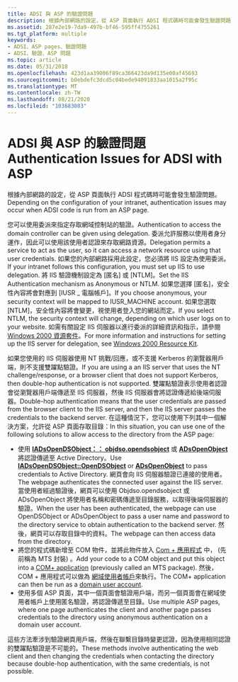 ```yaml
---
title: ADSI 與 ASP 的驗證問題
description: 根據內部網路的設定，從 ASP 頁面執行 ADSI 程式碼時可能會發生驗證問題。
ms.assetid: 287e2e19-7da9-497b-bf46-595ff4755261
ms.tgt_platform: multiple
keywords:
- ADSI、ASP pages、驗證問題
- ADSI、驗證、ASP 問題
ms.topic: article
ms.date: 05/31/2018
ms.openlocfilehash: 423d1aa39006f89ca366423da9d135e00af45693
ms.sourcegitcommit: b0ebdefc3dcd5c04bede94091833aa1015a2f95c
ms.translationtype: MT
ms.contentlocale: zh-TW
ms.lasthandoff: 08/21/2020
ms.locfileid: "103683083"
---
```

# <a name="authentication-issues-for-adsi-with-asp"></a><span data-ttu-id="9f0d6-105">ADSI 與 ASP 的驗證問題</span><span class="sxs-lookup"><span data-stu-id="9f0d6-105">Authentication Issues for ADSI with ASP</span></span>

<span data-ttu-id="9f0d6-106">根據內部網路的設定，從 ASP 頁面執行 ADSI 程式碼時可能會發生驗證問題。</span><span class="sxs-lookup"><span data-stu-id="9f0d6-106">Depending on the configuration of your intranet, authentication issues may occur when ADSI code is run from an ASP page.</span></span>

<span data-ttu-id="9f0d6-107">您可以使用委派來指定存取網域控制站的驗證。</span><span class="sxs-lookup"><span data-stu-id="9f0d6-107">Authentication to access the domain controller can be given using delegation.</span></span> <span data-ttu-id="9f0d6-108">委派允許服務以使用者身分運作，因此可以使用該使用者認證來存取網路資源。</span><span class="sxs-lookup"><span data-stu-id="9f0d6-108">Delegation permits a service to act as the user, so it can access a network resource using that user credentials.</span></span> <span data-ttu-id="9f0d6-109">如果您的內部網路採用此設定，您必須將 IIS 設定為使用委派。</span><span class="sxs-lookup"><span data-stu-id="9f0d6-109">If your intranet follows this configuration, you must set up IIS to use delegation.</span></span> <span data-ttu-id="9f0d6-110">將 IIS 驗證機制設定為 [匿名] 或 [NTLM]。</span><span class="sxs-lookup"><span data-stu-id="9f0d6-110">Set the IIS Authentication mechanism as Anonymous or NTLM.</span></span> <span data-ttu-id="9f0d6-111">如果您選擇 [匿名]，安全性內容將會對應到 [IUSR \_ 電腦帳戶]。</span><span class="sxs-lookup"><span data-stu-id="9f0d6-111">If you choose anonymous, your security context will be mapped to IUSR\_MACHINE account.</span></span> <span data-ttu-id="9f0d6-112">如果您選取 [NTLM]，安全性內容將會變更，視使用者登入您的網站而定。</span><span class="sxs-lookup"><span data-stu-id="9f0d6-112">If you select NTLM, the security context will change, depending on which user logs on to your website.</span></span> <span data-ttu-id="9f0d6-113">如需有關設定 IIS 伺服器以進行委派的詳細資訊和指示，請參閱 [Windows 2000 資源套件](https://support.microsoft.com/kb/927229)。</span><span class="sxs-lookup"><span data-stu-id="9f0d6-113">For more information and instructions for setting up the IIS server for delegation, see [Windows 2000 Resource Kit](https://support.microsoft.com/kb/927229).</span></span>

<span data-ttu-id="9f0d6-114">如果您使用的 IIS 伺服器使用 NT 挑戰/回應，或不支援 Kerberos 的瀏覽器用戶端，則不支援雙躍點驗證。</span><span class="sxs-lookup"><span data-stu-id="9f0d6-114">If you are using a an IIS server that uses the NT challenge/response, or a browser client that does not support Kerberos, then double-hop authentication is not supported.</span></span> <span data-ttu-id="9f0d6-115">雙躍點驗證表示使用者認證會從瀏覽器用戶端傳遞至 IIS 伺服器，然後 IIS 伺服器會將認證傳遞給後端伺服器。</span><span class="sxs-lookup"><span data-stu-id="9f0d6-115">Double-hop authentication means that the user credentials are passed from the browser client to the IIS server, and then the IIS server passes the credentials to the backend server.</span></span> <span data-ttu-id="9f0d6-116">在這種情況下，您可以使用下列其中一個解決方案，允許從 ASP 頁面存取目錄：</span><span class="sxs-lookup"><span data-stu-id="9f0d6-116">In this situation, you can use one of the following solutions to allow access to the directory from the ASP page:</span></span>

-   <span data-ttu-id="9f0d6-117">使用 [**IADsOpenDSObject：： objdso.opendsobject**](/windows/desktop/api/Iads/nf-iads-iadsopendsobject-opendsobject) 或 [**ADsOpenObject**](binding-with-adsopenobject-and-iadsopendsobject-opendsobject.md) 將認證傳遞至 Active Directory。</span><span class="sxs-lookup"><span data-stu-id="9f0d6-117">Use [**IADsOpenDSObject::OpenDSObject**](/windows/desktop/api/Iads/nf-iads-iadsopendsobject-opendsobject) or [**ADsOpenObject**](binding-with-adsopenobject-and-iadsopendsobject-opendsobject.md) to pass credentials to Active Directory.</span></span> <span data-ttu-id="9f0d6-118">網頁會向 IIS 伺服器驗證已連接的使用者。</span><span class="sxs-lookup"><span data-stu-id="9f0d6-118">The webpage authenticates the connected user against the IIS server.</span></span> <span data-ttu-id="9f0d6-119">當使用者經過驗證後，網頁可以使用 Objdso.opendsobject 或 ADsOpenObject 將使用者名稱和密碼傳遞至目錄服務，以取得後端伺服器的驗證。</span><span class="sxs-lookup"><span data-stu-id="9f0d6-119">When the user has been authenticated, the webpage can use OpenDSObject or ADsOpenObject to pass a user name and password to the directory service to obtain authentication to the backend server.</span></span> <span data-ttu-id="9f0d6-120">然後，網頁可以存取目錄中的資料。</span><span class="sxs-lookup"><span data-stu-id="9f0d6-120">The webpage can then access data from the directory.</span></span>
-   <span data-ttu-id="9f0d6-121">將您的程式碼新增至 COM 物件，並將此物件放入 [Com + 應用程式](../cossdk/com--application-overview.md) 中， (先前稱為 MTS 封裝) 。</span><span class="sxs-lookup"><span data-stu-id="9f0d6-121">Add your code to a COM object and put this object into a [COM+ application](../cossdk/com--application-overview.md) (previously called an MTS package).</span></span> <span data-ttu-id="9f0d6-122">然後，COM + 應用程式可以做為 [網域使用者帳戶](/windows/desktop/AD/domain-user-accounts)來執行。</span><span class="sxs-lookup"><span data-stu-id="9f0d6-122">The COM+ application can then be run as a [domain user account](/windows/desktop/AD/domain-user-accounts).</span></span>
-   <span data-ttu-id="9f0d6-123">使用多個 ASP 頁面，其中一個頁面會驗證用戶端，而另一個頁面會在網域使用者帳戶上使用匿名驗證，將認證傳遞至目錄。</span><span class="sxs-lookup"><span data-stu-id="9f0d6-123">Use multiple ASP pages, where one page authenticates the client and another page passes credentials to the directory using anonymous authentication on a domain user account.</span></span>

<span data-ttu-id="9f0d6-124">這些方法牽涉到驗證網頁用戶端，然後在聯繫目錄時變更認證，因為使用相同認證的雙躍點驗證是不可能的。</span><span class="sxs-lookup"><span data-stu-id="9f0d6-124">These methods involve authenticating the web client and then changing the credentials when contacting the directory because double-hop authentication, with the same credentials, is not possible.</span></span>

 

 